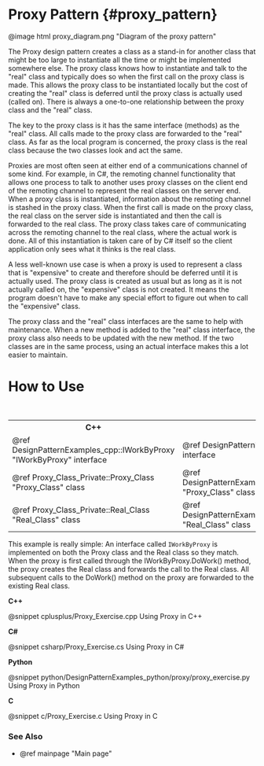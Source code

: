 # Proxy Pattern {#proxy_pattern}

@image html proxy_diagram.png "Diagram of the proxy pattern"

The Proxy design pattern creates a class as a stand-in for another class
that might be too large to instantiate all the time or might be implemented
somewhere else.  The proxy class knows how to instantiate and talk to the
"real" class and typically does so when the first call on the proxy class
is made.  This allows the proxy class to be instantiated locally but the
cost of creating the "real" class is deferred until the proxy class is
actually used (called on).  There is always a one-to-one relationship
between the proxy class and the "real" class.

The key to the proxy class is it has the same interface (methods) as the
"real" class.  All calls made to the proxy class are forwarded to the
"real" class.  As far as the local program is concerned, the proxy class
is the real class because the two classes look and act the same.

Proxies are most often seen at either end of a communications channel of
some kind.  For example, in C#, the remoting channel functionality that
allows one process to talk to another uses proxy classes on the client end
of the remoting channel to represent the real classes on the server end.
When a proxy class is instantiated, information about the remoting channel
is stashed in the proxy class.  When the first call is made on the proxy
class, the real class on the server side is instantiated and then the call
is forwarded to the real class.  The proxy class takes care of
communicating across the remoting channel to the real class, where the
actual work is done.  All of this instantiation is taken care of by C#
itself so the client application only sees what it thinks is the real
class.

A less well-known use case is when a proxy is used to represent a class that is
"expensive" to create and therefore should be deferred until it is actually
used.  The proxy class is created as usual but as long as it is not
actually called on, the "expensive" class is not created.  It means the
program doesn't have to make any special effort to figure out when to call
the "expensive" class.

The proxy class and the "real" class interfaces are the same to help with
maintenance.  When a new method is added to the "real" class interface, the
proxy class also needs to be updated with the new method.  If the two
classes are in the same process, using an actual interface makes this a lot
easier to maintain.

# How to Use

<table>
<caption>Links to the Proxy classes and interfaces</caption>
<tr>
  <th>C++
  <th>C#
  <th>Python
  <th>C
<tr>
  <td>@ref DesignPatternExamples_cpp::IWorkByProxy "IWorkByProxy" interface
  <td>@ref DesignPatternExamples_csharp.IWorkByProxy "IWorkByProxy" interface
  <td>@ref DesignPatternExamples_python.proxy.proxy_interface.IWorkByProxy "IWorkByProxy" interface
  <td>IWorkByProxy structure
<tr>
  <td>@ref Proxy_Class_Private::Proxy_Class "Proxy_Class" class
  <td>@ref DesignPatternExamples_csharp.Proxy_Classes_Container.Proxy_Class "Proxy_Class" class
  <td>@ref DesignPatternExamples_python.proxy.proxy_class.Proxy_Class "Proxy_Class" class
  <td>GetProxyService()
<tr>
  <td>@ref Proxy_Class_Private::Real_Class "Real_Class" class
  <td>@ref DesignPatternExamples_csharp.Proxy_Classes_Container.Real_Class "Real_Class" class
  <td>@ref DesignPatternExamples_python.proxy.proxy_class_real.Real_Class "Real_Class" class
  <td>GetRealService()
</table>

This example is really simple: An interface called `IWorkByProxy` is implemented
on both the Proxy class and the Real class so they match.  When the proxy is
first called through the IWorkByProxy.DoWork() method, the proxy creates the
Real class and forwards the call to the Real class.  All subsequent calls to
the DoWork() method on the proxy are forwarded to the existing Real class.

__C++__

@snippet cplusplus/Proxy_Exercise.cpp Using Proxy in C++

__C#__

@snippet csharp/Proxy_Exercise.cs Using Proxy in C#

__Python__

@snippet python/DesignPatternExamples_python/proxy/proxy_exercise.py Using Proxy in Python

__C__

@snippet c/Proxy_Exercise.c Using Proxy in C

### See Also
- @ref mainpage "Main page"
